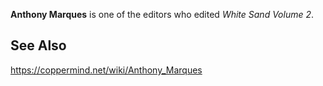 **Anthony Marques** is one of the editors who edited *White Sand Volume 2*.

## See Also



https://coppermind.net/wiki/Anthony_Marques